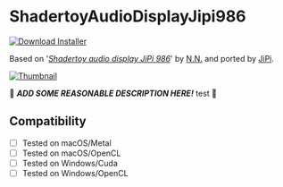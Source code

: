 # ShadertoyAudioDisplayJipi986
[![Download Installer](https://img.shields.io/static/v1?label=Download&message=ShadertoyAudioDisplayJipi986-Installer.lua&color=blue)](ShadertoyAudioDisplayJipi986-Installer.lua "Installer")

Based on '_[Shadertoy audio display JiPi 986](https://www.shadertoy.com/view/7slBzM)_' by [N.N.](https://www.shadertoy.com/user/N.N.) and ported by [JiPi](../../Site/Profiles/JiPi.md).

[![Thumbnail](ShadertoyAudioDisplayJipi986_320x180.png)](https://www.shadertoy.com/view/7slBzM "View on Shadertoy.com")

:construction: ***ADD SOME REASONABLE DESCRIPTION HERE!*** test :construction:

## Compatibility
- [ ] Tested on macOS/Metal
- [ ] Tested on macOS/OpenCL
- [ ] Tested on Windows/Cuda
- [ ] Tested on Windows/OpenCL
